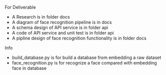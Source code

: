 For Deliverable
- A Research is in folder docs
- A diagram of face recognition pipeline is in docs
- A schema design of API service is in folder api
- A code of API service and unit test is in folder api
- A pipline design of face recognition functionality is in folder docs
  
Info
- build_database.py is for build a database from embedding a raw dataset
- face_recognition.py is for recognize a face compared with embedding face in database
